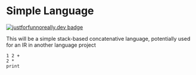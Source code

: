 # Simple Language

[![justforfunnoreally.dev badge](https://img.shields.io/badge/justforfunnoreally-dev-9ff)](https://justforfunnoreally.dev)

This will be a simple stack-based concatenative language, potentially used for an IR in another language project

```
1 2 +
2 *
print
```
